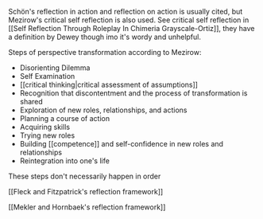 Schön's reflection in action and reflection on action is usually cited, but Mezirow's critical self reflection is also used. See critical self reflection in [[Self Reflection Through Roleplay In Chimeria Grayscale-Ortiz]], they have a definition by Dewey though imo it's wordy and unhelpful.

Steps of perspective transformation according to Mezirow:

 - Disorienting Dilemma
 - Self Examination
 - [[critical thinking|critical assessment of assumptions]]
 - Recognition that discontentment and the process of transformation is shared
 - Exploration of new roles, relationships, and actions
 - Planning a course of action
 - Acquiring skills
 - Trying new roles
 - Building [[competence]] and self-confidence in new roles and relationships
 - Reintegration into one's life

These steps don't necessarily happen in order

[[Fleck and Fitzpatrick's reflection framework]]

[[Mekler and Hornbaek's reflection framework]]
